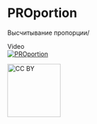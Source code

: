 # PROportion
Высчитывание пропорции/

Video  
[![PROportion](https://i9.ytimg.com/vi/2QglcPaYGvA/mq2.jpg?sqp=CJSyvvkF&rs=AOn4CLAqmPaL290rf8GCyuoWE7mTLx7nxQ)](https://youtu.be/2QglcPaYGvA "PROportion")

<img src="https://mirrors.creativecommons.org/presskit/buttons/88x31/png/by.png" alt="CC BY" title="CC BY" width="120">

